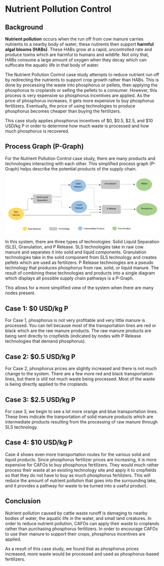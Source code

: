 <h1>Nutrient Pollution Control</h1>

<h2>Background</h2>

<p>
    <b>Nutrient pollution</b> occurs when the run off from cow manure carries nutrients to a nearby body of water; these nutirents then support <b>harmful algal blooms (HABs)</b>. These HABs grow at a rapid, uncontrolled rate and produce toxins which are harmful to humans and wildlife. Not only that, HABs consume a large amount of oxygen when they decay which can suffocate the aquatic life in that body of water. 
</p>

<p>
    The Nutrient Pollution Control case study attempts to reduce nutrient run off by redirecting the nutrients to support crop growth rather than HABs. This is done by processing the waste into phosphorus or pellets, then applying the phosphorus to croplands or selling the pellets to a consumer. However, this process is very expensive so phosphorus incentives are applied. As the price of phosphorus increases, it gets more expensive to buy phosphorus fertilizers. Eventually, the price of using technologies to produce phosphorus becomes cheaper than buying the fertilizers. 
</p>

<p>
    This case study applies phosphorus incentives of $0, $0.5, $2.5, and $10 USD/kg P in order to determine how much waste is processed and how much phosphorus is recovered.
</p>

<h2>Process Graph (P-Graph)</h2>

<p>
    For the Nutrient Pollution Control case study, there are many products and technologies interacting with each other. This simplified process graph (P-Graph) helps describe the potential products of the supply chain. 
</p>

<img src="Pictures\nutrient_pol\process_graph.png">

<p>
    In this system, there are three types of technologies: Solid Liquid Separation (SLS), Granulation, and P Release. SLS technologies take in raw cow manure and separates it into solid and liquid components. Granulation technologies take in the solid component from SLS technology and creates pellets which are used as fertilizers. P Release technologies are a pseudo technology that produces phosphorus from raw, solid, or liquid manure. The result of combining these technologies and products into a single diagram which displays all possible supply chain pathways is a P-Graph. 
</p>

<p>
    This allows for a more simplified view of the system when there are many nodes present.
</p>

<h2>Case 1: $0 USD/kg P</h2>

<p>
    For Case 1, phosphorus is not very profitable and very little manure is processed. You can tell because most of the transportation lines are red or black which are the raw manure products. The raw manure products are being sent directly to cropfields (indicated by nodes with P Release technologies that demand phosphorus). 
</p>

<h2>Case 2: $0.5 USD/kg P</h2>

<p>
    For Case 2, phosphorus prices are slightly increased and there is not much change to the system. There are a few more red and black transportation lines, but there is still not much waste being processed. Most of the waste is being directly applied to the croplands. 
</p>

<h2>Case 3: $2.5 USD/kg P</h2>

<p>
    For case 3, we begin to see a lot more orange and blue transportation lines. These lines indicate the tranportation of solid manure products which are intermediate products resulting from the processing of raw manure through SLS technology. 
</p>

<h2>Case 4: $10 USD/kg P</h2>

<p>
    Case 4 shows even more transportation routes for the various solid and liquid products. Since phosphorus fertilizer prices are increasing, it is more expensive for CAFOs to buy phosphorus fertilizers. They would much rather process their waste at an existing technology site and apply it to cropfields so that they do not have to buy as much phosphorus fertilizers. This will reduce the amount of nutrient pollution that goes into the surrounding lake, and it provides a pathway for waste to be turned into a useful product. 
</p>

<h2>Conclusion</h2> 

<p>
    Nutrient pollution caused by cattle waste runoff is damaging to nearby bodies of water, the aquatic life in the water, and small land creatures. In order to reduce nutrient pollution, CAFOs can apply their waste to croplands rather than purchasing phosphorus fertilizers. In order to encourage CAFOs to use their manure to support their crops, phosphorus incentives are applied. 
</p>

<p>
    As a result of this case study, we found that as phosphorus prices increased, more waste would be processed and used as phosphorus-based fertilizers. 
</p>
